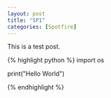 ```yaml
---
layout: post
title: "SP1"
categories: [Spotfire]
---
```


This is a test post.

{% highlight python %}
import os

print("Hello World")

{% endhighlight %}
